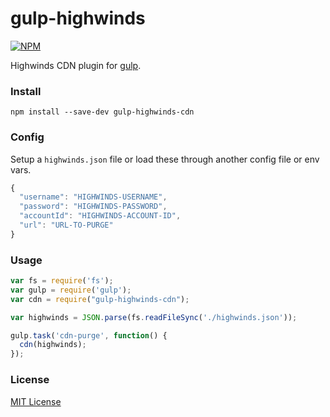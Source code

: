 # gulp-highwinds
[![NPM](https://nodei.co/npm/gulp-highwinds.png)](https://npmjs.org/package/gulp-highwinds)

Highwinds CDN plugin for [gulp](https://github.com/wearefractal/gulp).

### Install
	npm install --save-dev gulp-highwinds-cdn

### Config
Setup a `highwinds.json` file or load these through another config file or env vars.

```javascript
{
  "username": "HIGHWINDS-USERNAME",
  "password": "HIGHWINDS-PASSWORD",
  "accountId": "HIGHWINDS-ACCOUNT-ID",
  "url": "URL-TO-PURGE"
}
```
### Usage

```javascript
var fs = require('fs');
var gulp = require('gulp');
var cdn = require("gulp-highwinds-cdn");

var highwinds = JSON.parse(fs.readFileSync('./highwinds.json'));

gulp.task('cdn-purge', function() {
  cdn(highwinds);
});
```

### License

[MIT License](http://en.wikipedia.org/wiki/MIT_License)

